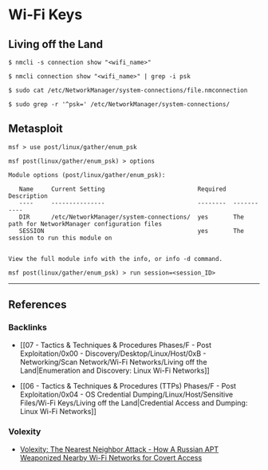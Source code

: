 # Wi-Fi Keys

## Living off the Land

```
$ nmcli -s connection show "<wifi_name>"

$ nmcli connection show "<wifi_name>" | grep -i psk

$ sudo cat /etc/NetworkManager/system-connections/file.nmconnection

$ sudo grep -r '^psk=' /etc/NetworkManager/system-connections/
```

## Metasploit

```
msf > use post/linux/gather/enum_psk

msf post(linux/gather/enum_psk) > options 

Module options (post/linux/gather/enum_psk):

   Name     Current Setting                          Required  Description
   ----     ---------------                          --------  -----------
   DIR      /etc/NetworkManager/system-connections/  yes       The path for NetworkManager configuration files
   SESSION                                           yes       The session to run this module on


View the full module info with the info, or info -d command.

msf post(linux/gather/enum_psk) > run session=<session_ID>
```

---
## References

### Backlinks

- [[07 - Tactics & Techniques & Procedures Phases/F - Post Exploitation/0x00 - Discovery/Desktop/Linux/Host/0xB - Networking/Scan Network/Wi-Fi Networks/Living off the Land|Enumeration and Discovery: Linux Wi-Fi Networks]]

- [[06 - Tactics & Techniques & Procedures (TTPs) Phases/F - Post Exploitation/0x04 - OS Credential Dumping/Linux/Host/Sensitive Files/Wi-Fi Keys/Living off the Land|Credential Access and Dumping: Linux Wi-Fi Networks]]

### Volexity

- [Volexity: The Nearest Neighbor Attack - How A Russian APT Weaponized Nearby Wi-Fi Networks for Covert Access](https://www.volexity.com/blog/2024/11/22/the-nearest-neighbor-attack-how-a-russian-apt-weaponized-nearby-wi-fi-networks-for-covert-access/)